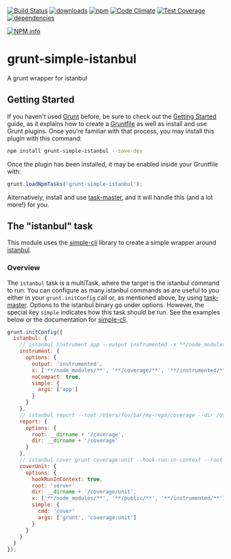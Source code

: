 [![Build Status](https://travis-ci.org/tandrewnichols/grunt-simple-istanbul.png)](https://travis-ci.org/tandrewnichols/grunt-simple-istanbul) [![downloads](http://img.shields.io/npm/dm/grunt-simple-istanbul.svg)](https://npmjs.org/package/grunt-simple-istanbul) [![npm](http://img.shields.io/npm/v/grunt-simple-istanbul.svg)](https://npmjs.org/package/grunt-simple-istanbul) [![Code Climate](https://codeclimate.com/github/tandrewnichols/grunt-simple-istanbul/badges/gpa.svg)](https://codeclimate.com/github/tandrewnichols/grunt-simple-istanbul) [![Test Coverage](https://codeclimate.com/github/tandrewnichols/grunt-simple-istanbul/badges/coverage.svg)](https://codeclimate.com/github/tandrewnichols/grunt-simple-istanbul) [![dependencies](https://david-dm.org/tandrewnichols/grunt-simple-istanbul.png)](https://david-dm.org/tandrewnichols/grunt-simple-istanbul)

[![NPM info](https://nodei.co/npm/grunt-simple-istanbul.png?downloads=true)](https://nodei.co/npm/grunt-simple-istanbul.png?downloads=true)

# grunt-simple-istanbul

A grunt wrapper for istanbul

## Getting Started

If you haven't used [Grunt](http://gruntjs.com/) before, be sure to check out the [Getting Started](http://gruntjs.com/getting-started) guide, as it explains how to create a [Gruntfile](http://gruntjs.com/sample-gruntfile) as well as install and use Grunt plugins. Once you're familiar with that process, you may install this plugin with this command:

```bash
npm install grunt-simple-istanbul --save-dev
```

Once the plugin has been installed, it may be enabled inside your Gruntfile with:

```javascript
grunt.loadNpmTasks('grunt-simple-istanbul');
```

Alternatively, install and use [task-master](https://github.com/tandrewnichols/task-master), and it will handle this (and a lot more!) for you.

## The "istanbul" task

This module uses the [simple-cli](https://github.com/tandrewnichols/simple-cli) library to create a simple wrapper around [istanbul](https://github.com/gotwarlost/istanbul).

### Overview

The `istanbul` task is a multiTask, where the target is the istanbul command to run. You can configure as many istanbul commands as are useful to you either in your `grunt.initConfig` call or, as mentioned above, by using [task-master](https://github.com/tandrewnichols/task-master). Options to the istanbul binary go under options. However, the special key `simple` indicates how this task should be run. See the examples below or the documentation for [simple-cli](https://github.com/tandrewnichols/simple-cli).

```javascript
grunt.initConfig({
  istanbul: {
    // istanbul instrument app --output instrumented -x **/node_modules/** -x **/coverage/** -x **/instrumented/** --no-compact true
    instrument: {
      options: {
        output: 'instrumented',
        x: ['**/node_modules/**', '**/coverage/**', '**/instrumented/**'],
        noCompact: true,
        simple: {
          args: ['app']
        }
      }
    },
    // istanbul report --root /Users/foo/bar/my-repo/coverage --dir /Users/foo/bar/my-repo/coverage
    report: {
      options: {
        root: __dirname + '/coverage',
        dir: __dirname + '/coverage'
      }
    },
    // istanbul cover grunt coverage:unit --hook-run-in-context --root server --dir /Users/foo/bar/my-repo/coverage/unit -x **/node_modules/** -x **/public/** -x **/instrumented/**
    coverUnit: {
      options: {
        hookRunInContext: true,
        root: 'server'
        dir: __dirname + '/coverage/unit',
        x: ['**/node_modules/**', '**/public/**', '**/instrumented/**'],
        simple: {
          cmd: 'cover'
          args: ['grunt', 'coverage:unit']
        }
      }
    }
  }
});
```
